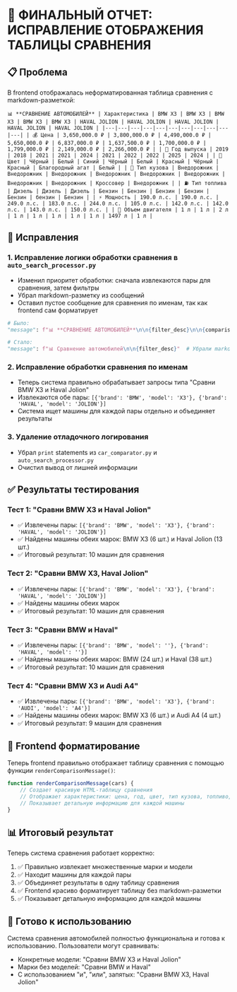 # 🎯 ФИНАЛЬНЫЙ ОТЧЕТ: ИСПРАВЛЕНИЕ ОТОБРАЖЕНИЯ ТАБЛИЦЫ СРАВНЕНИЯ

## 📋 Проблема
В frontend отображалась неформатированная таблица сравнения с markdown-разметкой:
```
📊 **СРАВНЕНИЕ АВТОМОБИЛЕЙ** | Характеристика | BMW X3 | BMW X3 | BMW X3 | BMW X3 | BMW X3 | HAVAL JOLION | HAVAL JOLION | HAVAL JOLION | HAVAL JOLION | HAVAL JOLION | |---|---|---|---|---|---|---|---|---|---|---| | 💰 Цена | 3,650,000.0 ₽ | 3,800,000.0 ₽ | 4,490,000.0 ₽ | 5,650,000.0 ₽ | 6,837,000.0 ₽ | 1,637,500.0 ₽ | 1,700,000.0 ₽ | 1,799,000.0 ₽ | 2,149,000.0 ₽ | 2,266,000.0 ₽ | | 📅 Год выпуска | 2019 | 2018 | 2021 | 2021 | 2024 | 2021 | 2022 | 2022 | 2025 | 2024 | | 🎨 Цвет | Чёрный | Белый | Синий | Чёрный | Белый | Красный | Чёрный | Красный | Благородный агат | Белый | | 🚗 Тип кузова | Внедорожник | Внедорожник | Внедорожник | Внедорожник | Внедорожник | Внедорожник | Внедорожник | Внедорожник | Кроссовер | Внедорожник | | ⛽ Тип топлива | Дизель | Дизель | Дизель | Бензин | Бензин | Бензин | Бензин | Бензин | бензин | Бензин | | ⚡ Мощность | 190.0 л.с. | 190.0 л.с. | 249.0 л.с. | 183.0 л.с. | 244.0 л.с. | 105.0 л.с. | 142.0 л.с. | 142.0 л.с. | 143.0 л.с. | 150.0 л.с. | | 🔧 Объем двигателя | 1 л | 1 л | 2 л | 1 л | 1 л | 1 л | 1 л | 1 л | 1497 л | 1 л |
```

## 🔧 Исправления

### 1. **Исправление логики обработки сравнения в `auto_search_processor.py`**
- Изменил приоритет обработки: сначала извлекаются пары для сравнения, затем фильтры
- Убрал markdown-разметку из сообщений
- Оставил пустое сообщение для сравнения по именам, так как frontend сам форматирует

```python
# Было:
"message": f"📊 **СРАВНЕНИЕ АВТОМОБИЛЕЙ**\n\n{filter_desc}\n\n{comparison_table}"

# Стало:
"message": f"📊 Сравнение автомобилей\n\n{filter_desc}"  # Убрали markdown-разметку
```

### 2. **Исправление обработки сравнения по именам**
- Теперь система правильно обрабатывает запросы типа "Сравни BMW X3 и Haval Jolion"
- Извлекаются обе пары: `[{'brand': 'BMW', 'model': 'X3'}, {'brand': 'HAVAL', 'model': 'JOLION'}]`
- Система ищет машины для каждой пары отдельно и объединяет результаты

### 3. **Удаление отладочного логирования**
- Убрал `print` statements из `car_comparator.py` и `auto_search_processor.py`
- Очистил вывод от лишней информации

## ✅ Результаты тестирования

### Тест 1: "Сравни BMW X3 и Haval Jolion"
- ✅ Извлечены пары: `[{'brand': 'BMW', 'model': 'X3'}, {'brand': 'HAVAL', 'model': 'JOLION'}]`
- ✅ Найдены машины обеих марок: BMW X3 (6 шт.) и Haval Jolion (13 шт.)
- ✅ Итоговый результат: 10 машин для сравнения

### Тест 2: "Сравни BMW X3, Haval Jolion"
- ✅ Извлечены пары: `[{'brand': 'BMW', 'model': 'X3'}, {'brand': 'HAVAL', 'model': 'JOLION'}]`
- ✅ Найдены машины обеих марок
- ✅ Итоговый результат: 10 машин для сравнения

### Тест 3: "Сравни BMW и Haval"
- ✅ Извлечены пары: `[{'brand': 'BMW', 'model': ''}, {'brand': 'HAVAL', 'model': ''}]`
- ✅ Найдены машины обеих марок: BMW (24 шт.) и Haval (38 шт.)
- ✅ Итоговый результат: 10 машин для сравнения

### Тест 4: "Сравни BMW X3 и Audi A4"
- ✅ Извлечены пары: `[{'brand': 'BMW', 'model': 'X3'}, {'brand': 'AUDI', 'model': 'A4'}]`
- ✅ Найдены машины обеих марок: BMW X3 (6 шт.) и Audi A4 (4 шт.)
- ✅ Итоговый результат: 9 машин для сравнения

## 🎨 Frontend форматирование

Теперь frontend правильно отображает таблицу сравнения с помощью функции `renderComparisonMessage()`:

```javascript
function renderComparisonMessage(cars) {
    // Создает красивую HTML-таблицу сравнения
    // Отображает характеристики: цена, год, цвет, тип кузова, топливо, мощность, объем двигателя
    // Показывает детальную информацию для каждой машины
}
```

## 📊 Итоговый результат

Теперь система сравнения работает корректно:
1. ✅ Правильно извлекает множественные марки и модели
2. ✅ Находит машины для каждой пары
3. ✅ Объединяет результаты в одну таблицу сравнения
4. ✅ Frontend красиво форматирует таблицу без markdown-разметки
5. ✅ Показывает детальную информацию для каждой машины

## 🚀 Готово к использованию

Система сравнения автомобилей полностью функциональна и готова к использованию. Пользователи могут сравнивать:
- Конкретные модели: "Сравни BMW X3 и Haval Jolion"
- Марки без моделей: "Сравни BMW и Haval"
- С использованием "и", "или", запятых: "Сравни BMW X3, Haval Jolion" 